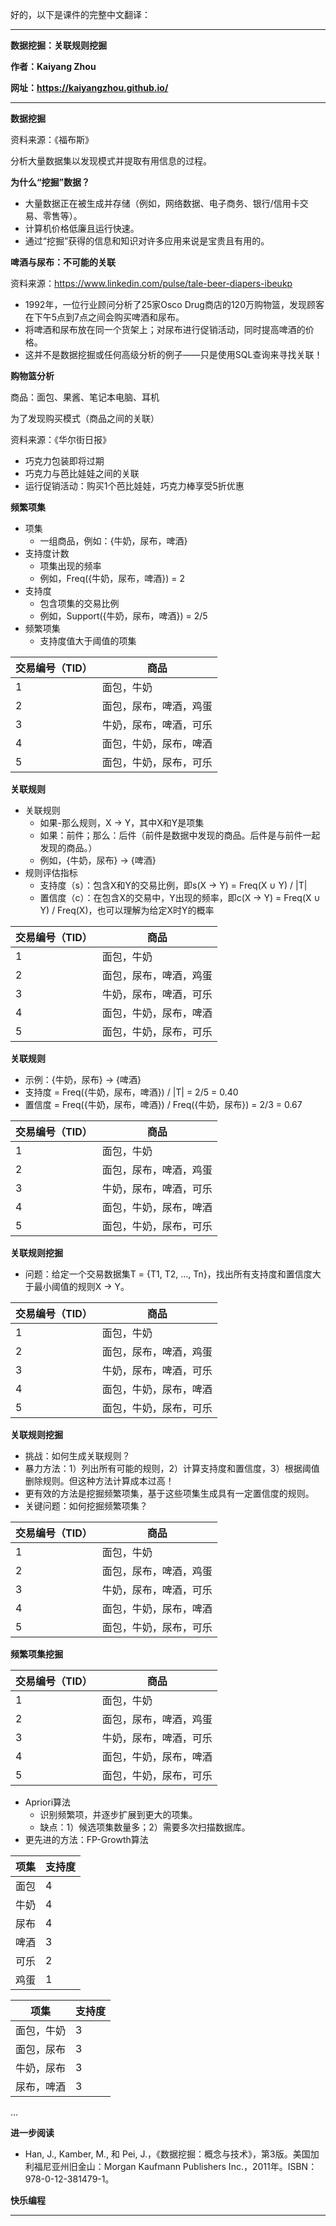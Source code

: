 好的，以下是课件的完整中文翻译：

---

**数据挖掘：关联规则挖掘**

**作者：Kaiyang Zhou**

**网址：https://kaiyangzhou.github.io/**

---

**数据挖掘**

资料来源：《福布斯》

分析大量数据集以发现模式并提取有用信息的过程。

**为什么“挖掘”数据？**

- 大量数据正在被生成并存储（例如，网络数据、电子商务、银行/信用卡交易、零售等）。
- 计算机价格低廉且运行快速。
- 通过“挖掘”获得的信息和知识对许多应用来说是宝贵且有用的。

**啤酒与尿布：不可能的关联**

资料来源：https://www.linkedin.com/pulse/tale-beer-diapers-ibeukp

- 1992年，一位行业顾问分析了25家Osco Drug商店的120万购物篮，发现顾客在下午5点到7点之间会购买啤酒和尿布。
- 将啤酒和尿布放在同一个货架上；对尿布进行促销活动，同时提高啤酒的价格。
- 这并不是数据挖掘或任何高级分析的例子——只是使用SQL查询来寻找关联！

**购物篮分析**

商品：面包、果酱、笔记本电脑、耳机

为了发现购买模式（商品之间的关联）

资料来源：《华尔街日报》

- 巧克力包装即将过期
- 巧克力与芭比娃娃之间的关联
- 运行促销活动：购买1个芭比娃娃，巧克力棒享受5折优惠

**频繁项集**

- 项集
  - 一组商品，例如：{牛奶，尿布，啤酒}
- 支持度计数
  - 项集出现的频率
  - 例如，Freq({牛奶，尿布，啤酒}) = 2
- 支持度
  - 包含项集的交易比例
  - 例如，Support({牛奶，尿布，啤酒}) = 2/5
- 频繁项集
  - 支持度值大于阈值的项集

交易编号（TID）| 商品
---|---
1 | 面包，牛奶
2 | 面包，尿布，啤酒，鸡蛋
3 | 牛奶，尿布，啤酒，可乐
4 | 面包，牛奶，尿布，啤酒
5 | 面包，牛奶，尿布，可乐

**关联规则**

- 关联规则
  - 如果-那么规则，X → Y，其中X和Y是项集
  - 如果：前件；那么：后件（前件是数据中发现的商品。后件是与前件一起发现的商品。）
  - 例如，{牛奶，尿布} → {啤酒}
- 规则评估指标
  - 支持度（s）：包含X和Y的交易比例，即s(X → Y) = Freq(X ∪ Y) / |T|
  - 置信度（c）：在包含X的交易中，Y出现的频率，即c(X → Y) = Freq(X ∪ Y) / Freq(X)，也可以理解为给定X时Y的概率

交易编号（TID）| 商品
---|---
1 | 面包，牛奶
2 | 面包，尿布，啤酒，鸡蛋
3 | 牛奶，尿布，啤酒，可乐
4 | 面包，牛奶，尿布，啤酒
5 | 面包，牛奶，尿布，可乐

**关联规则**

- 示例：{牛奶，尿布} → {啤酒}
- 支持度 = Freq({牛奶，尿布，啤酒}) / |T| = 2/5 = 0.40
- 置信度 = Freq({牛奶，尿布，啤酒}) / Freq({牛奶，尿布}) = 2/3 = 0.67

交易编号（TID）| 商品
---|---
1 | 面包，牛奶
2 | 面包，尿布，啤酒，鸡蛋
3 | 牛奶，尿布，啤酒，可乐
4 | 面包，牛奶，尿布，啤酒
5 | 面包，牛奶，尿布，可乐

**关联规则挖掘**

- 问题：给定一个交易数据集T = {T1, T2, …, Tn}，找出所有支持度和置信度大于最小阈值的规则X → Y。

交易编号（TID）| 商品
---|---
1 | 面包，牛奶
2 | 面包，尿布，啤酒，鸡蛋
3 | 牛奶，尿布，啤酒，可乐
4 | 面包，牛奶，尿布，啤酒
5 | 面包，牛奶，尿布，可乐

**关联规则挖掘**

- 挑战：如何生成关联规则？
- 暴力方法：1）列出所有可能的规则，2）计算支持度和置信度，3）根据阈值删除规则。但这种方法计算成本过高！
- 更有效的方法是挖掘频繁项集，基于这些项集生成具有一定置信度的规则。
- 关键问题：如何挖掘频繁项集？

交易编号（TID）| 商品
---|---
1 | 面包，牛奶
2 | 面包，尿布，啤酒，鸡蛋
3 | 牛奶，尿布，啤酒，可乐
4 | 面包，牛奶，尿布，啤酒
5 | 面包，牛奶，尿布，可乐

**频繁项集挖掘**

交易编号（TID）| 商品
---|---
1 | 面包，牛奶
2 | 面包，尿布，啤酒，鸡蛋
3 | 牛奶，尿布，啤酒，可乐
4 | 面包，牛奶，尿布，啤酒
5 | 面包，牛奶，尿布，可乐

- Apriori算法
  - 识别频繁项，并逐步扩展到更大的项集。
  - 缺点：1）候选项集数量多；2）需要多次扫描数据库。
- 更先进的方法：FP-Growth算法

项集 | 支持度
---|---
面包 | 4
牛奶 | 4
尿布 | 4
啤酒 | 3
可乐 | 2
鸡蛋 | 1

项集 | 支持度
---|---
面包，牛奶 | 3
面包，尿布 | 3
牛奶，尿布 | 3
尿布，啤酒 | 3
…

**进一步阅读**

- Han, J., Kamber, M., 和 Pei, J.，《数据挖掘：概念与技术》，第3版。美国加利福尼亚州旧金山：Morgan Kaufmann Publishers Inc.，2011年。ISBN：978-0-12-381479-1。

**快乐编程**

---
